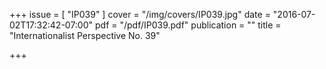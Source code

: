 +++
issue = [ "IP039" ]
cover = "/img/covers/IP039.jpg"
date = "2016-07-02T17:32:42-07:00"
pdf = "/pdf/IP039.pdf"
publication = ""
title = "Internationalist Perspective No. 39"

+++

